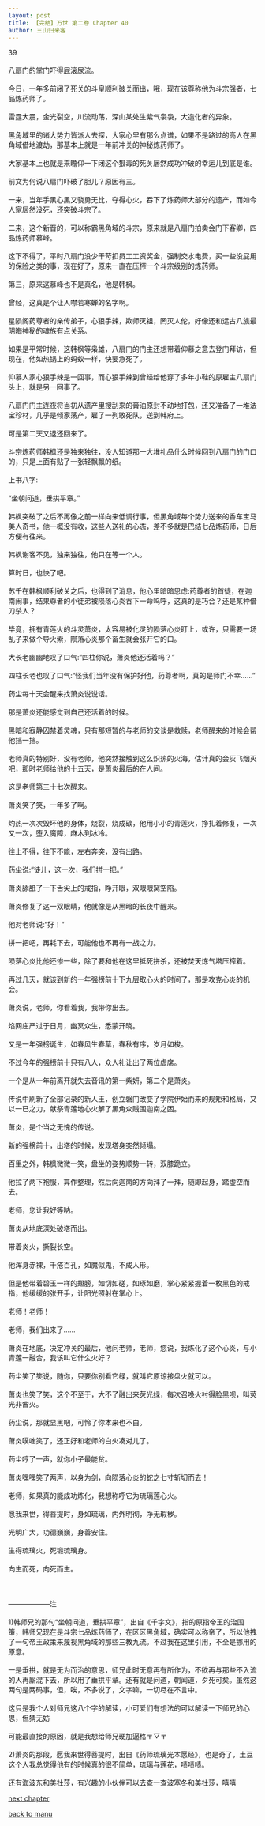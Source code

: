 ```yaml
---
layout: post
title: 【完结】万世 第二卷 Chapter 40
author: 三山归来客
---
```




39<br><br>  八扇门的掌门吓得屁滚尿流。<br><br>  今日，一年多前闭了死关的斗皇顺利破关而出，哦，现在该尊称他为斗宗强者，七品炼药师了。<br><br>  雷霆大震，金光裂空，川流动荡，深山某处生紫气袅袅，大造化者的异象。<br><br>  黑角域里的诸大势力皆派人去探，大家心里有那么点谱，如果不是路过的高人在黑角域借地渡劫，那基本上就是一年前冲关的神秘炼药师了。<br><br>  大家基本上也就是来瞻仰一下闭这个狠毒的死关居然成功冲破的幸运儿到底是谁。<br><br>  前文为何说八扇门吓破了胆儿？原因有三。<br><br>  一来，当年手黑心黑又骁勇无比，夺得心火，吞下了炼药师大部分的遗产，而如今人家居然没死，还突破斗宗了。<br><br>  二来，这个新晋的，可以称霸黑角域的斗宗，原来就是八扇门拍卖会门下客卿，四品炼药师慕峰。<br><br>  这下不得了，平时八扇门没少干苛扣员工工资奖金，强制交水电费，买一些没屁用的保险之类的事，现在好了，原来一直在压榨一个斗宗级别的炼药师。<br><br>  第三，原来这慕峰也不是真名，他是韩枫。<br><br>  曾经，这真是个让人噤若寒蝉的名字啊。<br><br>  星陨阁药尊者的亲传弟子，心狠手辣，欺师灭祖，罔灭人伦，好像还和远古八族最阴晦神秘的魂族有点关系。<br><br>  如果是平常时候，这韩枫等枭雄，八扇门的门主还想带着仰慕之意去登门拜访，但现在，他如热锅上的蚂蚁一样，快要急死了。<br><br>  仰慕人家心狠手辣是一回事，而心狠手辣到曾经给他穿了多年小鞋的原雇主八扇门头上，就是另一回事了。<br><br>  八扇门门主连夜将当初从遗产里搜刮来的膏油原封不动地打包，还又准备了一堆法宝珍材，几乎是倾家荡产，雇了一列敢死队，送到韩府上。<br><br>  可是第二天又退还回来了。<br><br>  斗宗炼药师韩枫还是独来独往，没人知道那一大堆礼品什么时候回到八扇门的门口的，只是上面有贴了一张轻飘飘的纸。<br><br>  上书八字:<br><br>  “坐朝问道，垂拱平章。”<br><br>  韩枫突破了之后不再像之前一样向来低调行事，但黑角域每个势力送来的香车宝马美人奇书，他一概没有收，这些人送礼的心态，差不多就是巴结七品炼药师，日后方便有往来。<br><br>  韩枫谢客不见，独来独往，他只在等一个人。<br><br>  算时日，也快了吧。<br><br>  苏千在韩枫顺利破关之后，也得到了消息，他心里暗暗思虑:药尊者的首徒，在迦南闹事，结果尊者的小徒弟被陨落心炎吞下一命呜呼，这真的是巧合？还是某种借刀杀人？<br><br>  毕竟，拥有青莲火的斗灵萧炎，太容易被化灵的陨落心炎盯上，或许，只需要一场乱子来做个导火索，陨落心炎那个畜生就会张开它的口。<br><br>  大长老幽幽地叹了口气:“四柱你说，萧炎他还活着吗？”<br><br>  四柱长老也叹了口气:“怪我们当年没有保护好他，药尊者啊，真的是师门不幸……”<br><br>  药尘每十天会醒来找萧炎说说话。<br><br>  那是萧炎还能感觉到自己还活着的时候。<br><br>  黑暗和寂静囚禁着灵魂，只有那短暂的与老师的交谈是救赎，老师醒来的时候会帮他挡一挡。<br><br>  老师真的特别好，没有老师，他突然接触到这么炽热的火海，估计真的会灰飞烟灭吧，那时老师给他的十五天，是萧炎最后的在人间。<br><br>  这是老师第三十七次醒来。<br><br>  萧炎笑了笑，一年多了啊。<br><br>  灼热一次次毁坏他的身体，烧裂，烧成碳，他用小小的青莲火，挣扎着修复，一次又一次，堕入魔障，麻木到冰冷。<br><br>  往上不得，往下不能，左右奔突，没有出路。<br><br>  药尘说:“徒儿，这一次，我们拼一把。”<br><br>  萧炎舔舐了一下舌尖上的戒指，睁开眼，双眼眼窝空陷。<br><br>  萧炎修复了这一双眼睛，他就像是从黑暗的长夜中醒来。<br><br>  他对老师说:“好！”<br><br>  拼一把吧，再耗下去，可能他也不再有一战之力。<br><br>  陨落心炎比他还惨一些，除了要和他在这里抵死拼杀，还被焚天炼气塔压榨着。<br><br>  再过几天，就该到新的一年强榜前十下九层取心火的时间了，那是攻克心炎的机会。<br><br>  萧炎说，老师，你看着我，我带你出去。<br><br>  焰网庄严过于日月，幽冥众生，悉蒙开晓。<br><br>  又是一年强榜诞生，如春风生春草，春秋有序，岁月如梭。<br><br>  不过今年的强榜前十只有八人，众人礼让出了两位虚席。<br><br>  一个是从一年前离开就失去音讯的第一紫妍，第二个是萧炎。<br><br>  传说中刷新了全部记录的新人王，创立磐门改变了学院伊始而来的规矩和格局，又以一已之力，献祭青莲地心火解了黑角众贼围迦南之困。<br><br>  萧炎，是个当之无愧的传说。<br><br>  新的强榜前十，出塔的时候，发现塔身突然倾塌。<br><br>  百里之外，韩枫微微一笑，盘坐的姿势顺势一转，双膝跪立。<br><br>  他拉了两下袍服，算作整理，然后向迦南的方向拜了一拜，随即起身，踏虚空而去。<br><br>  老师，您让我好等呐。<br><br>  萧炎从地底深处破塔而出。<br><br>  带着炎火，撕裂长空。<br><br>  他浑身赤裸，千疮百孔，如魔似鬼，不成人形。<br><br>  但是他带着碧玉一样的翅膀，如切如磋，如琢如磨，掌心紧紧握着一枚黑色的戒指，他缓缓的张开手，让阳光照射在掌心上。<br><br>  老师！老师！<br><br>  老师，我们出来了……<br><br>  萧炎在地底，决定冲关的最后，他问老师，老师，您说，我炼化了这个心炎，与小青莲一融合，我该叫它什么火好？<br><br>  药尘笑了笑说，随你，只要你别看它绿，就叫它原谅接盘火就可以。<br><br>  萧炎也笑了笑，这个不至于，大不了融出来荧光绿，每次召唤火衬得脸黑呗，叫荧光非酋火。<br><br>  药尘说，那就显黑吧，可怜了你本来也不白。<br><br>  萧炎噗嗤笑了，还正好和老师的白火凑对儿了。<br><br>  药尘哼了一声，就你小子最能贫。<br><br>  萧炎嘿嘿笑了两声，以身为剑，向陨落心炎的蛇之七寸斩切而去！<br><br>  老师，如果真的能成功炼化，我想称呼它为琉璃莲心火。<br><br>  愿我来世，得菩提时，身如琉璃，内外明彻，净无瑕秽。<br><br>  光明广大，功德巍巍，身善安住。<br><br>  生得琉璃火，死锻琉璃身。<br><br>  向生而死，向死而生。<br><br><br><br>——————注<br><br>1)韩师兄的那句“坐朝问道，垂拱平章”，出自《千字文》，指的原指帝王的治国策，韩师兄现在是斗宗七品炼药师了，在区区黑角域，确实可以称帝了，所以他拽了一句帝王政策来蔑视黑角域的那些三教九流。不过我在这里引用，不全是挪用的原意。<br><br>  一是垂拱，就是无为而治的意思，师兄此时无意再有所作为，不欲再与那些不入流的人再厮混下去，所以用了垂拱平章。还有就是问道，朝闻道，夕死可矣。虽然这两句是两码事，但，唉，不多说了，文字嘛，一切尽在不言中。<br><br>这只是我个人对师兄这八个字的解读，小可爱们有想法的可以解读一下师兄的心思，但猜无妨<br><br>可能最直接的原因，就是我想给师兄硬加逼格〒▽〒<br><br>2)萧炎的那段，愿我来世得菩提时，出自《药师琉璃光本愿经》，也是奇了，土豆这个人我总觉得他有的时候真的很不简单，琉璃与莲花，啧啧啧。<br><br>还有海波东和美杜莎，有兴趣的小伙伴可以去查一查波塞冬和美杜莎，嘻嘻

[next chapter](https://allforyanchen.github.io/2020/07/19/post-44-chapter-41.html)

[back to manu](https://allforyanchen.github.io/2020/07/19/post-44.html)
